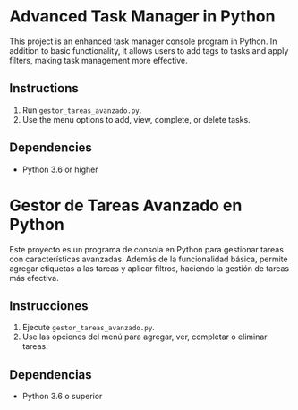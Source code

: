 # Advanced Task Manager in Python

This project is an enhanced task manager console program in Python. In addition to basic functionality, it allows users to add tags to tasks and apply filters, making task management more effective.

## Instructions

1. Run `gestor_tareas_avanzado.py`.
2. Use the menu options to add, view, complete, or delete tasks.

## Dependencies
- Python 3.6 or higher

# Gestor de Tareas Avanzado en Python

Este proyecto es un programa de consola en Python para gestionar tareas con características avanzadas. Además de la funcionalidad básica, permite agregar etiquetas a las tareas y aplicar filtros, haciendo la gestión de tareas más efectiva.

## Instrucciones

1. Ejecute `gestor_tareas_avanzado.py`.
2. Use las opciones del menú para agregar, ver, completar o eliminar tareas.

## Dependencias
- Python 3.6 o superior
